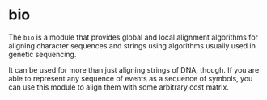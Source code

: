 bio
===

The `bio` is a module that provides global and local alignment algorithms
for aligning character sequences and strings using algorithms usually used in
genetic sequencing.

It can be used for more than just aligning strings of DNA, though. If you are
able to represent any sequence of events as a sequence of symbols, you can use
this module to align them with some arbitrary cost matrix.
